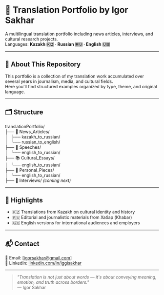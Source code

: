 # 📝 Translation Portfolio by Igor Sakhar

A multilingual translation portfolio including news articles, interviews, and cultural research projects.  
Languages: **Kazakh 🇰🇿 · Russian 🇷🇺 · English 🇺🇸**

---

## 🔧 About This Repository

This portfolio is a collection of my translation work accumulated over several years in journalism, media, and cultural fields.  
Here you'll find structured examples organized by type, theme, and original language.

---

## 🗂 Structure

translationPortfolio/  
├── 📄 News_Articles/  
│   ├── kazakh_to_russian/  
│   └── russian_to_english/  
├── 🎤 Speeches/  
│   └── english_to_russian/  
├── 📚 Cultural_Essays/  
│   └── english_to_russian/  
├── 📝 Personal_Pieces/  
│   └── english_to_russian/  
├── 📰 Interviews/ *(coming next)*  

---

## 🧭 Highlights

- 🇰🇿 Translations from Kazakh on cultural identity and history
- 🇷🇺 Editorial and journalistic materials from Хабар (Khabar)
- 🇬🇧 English versions for international audiences and employers

---

## 📬 Contact

📧 Email: [igorsakhar@gmail.com]  
💼 LinkedIn: [linkedin.com/in/iggisakhar](https://linkedin.com/in/iggisakhar)  

---

> _"Translation is not just about words — it's about conveying meaning, emotion, and truth across borders."_  
> — Igor Sakhar

